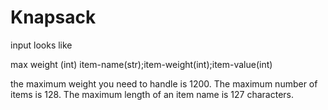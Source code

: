 # Knapsack

input looks like


max weight (int)
item-name(str);item-weight(int);item-value(int)


the maximum weight you need to handle is 1200. The maximum number of items is 128. The maximum length of an item name is 127 characters. 